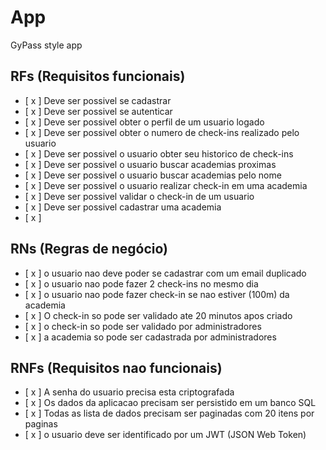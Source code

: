   # App

  GyPass style app

  ## RFs (Requisitos funcionais)
  - [ x ] Deve ser possivel se cadastrar
  - [ x ] Deve ser possivel se autenticar
  - [ x ] Deve ser possivel obter o perfil de um usuario logado
  - [ x ]  Deve ser possivel obter o numero de check-ins realizado pelo usuario
  - [ x ]  Deve ser possivel o usuario obter seu historico de check-ins
  - [ x ]  Deve ser possivel o usuario buscar academias proximas
  - [ x ]  Deve ser possivel o usuario buscar academias pelo nome
  - [ x ]  Deve ser possivel o usuario realizar check-in em uma academia
  - [ x ]  Deve ser possivel validar o check-in de um usuario
  - [ x ]  Deve ser possivel cadastrar uma academia
  - [ x ]  

  ## RNs (Regras de negócio)

  - [ x ]  o usuario nao deve poder se cadastrar com um email duplicado
  - [ x ]  o usuario nao pode fazer 2 check-ins no mesmo dia
  - [ x ]  o usuario nao pode fazer check-in se nao estiver (100m) da academia
  - [ x ]  O check-in so pode ser validado ate 20 minutos apos criado
  - [ x ]  o check-in so pode ser validado por administradores
  - [ x ]  a academia so pode ser cadastrada por administradores

## RNFs (Requisitos nao funcionais)

  - [ x ]  A senha do usuario precisa esta criptografada
  - [ x ]  Os dados da aplicacao precisam ser persistido em um banco SQL
  - [ x ]  Todas as lista de dados precisam ser paginadas com 20 itens por paginas
  - [ x ]  o usuario deve ser identificado por um JWT (JSON Web Token)
